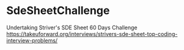 # SdeSheetChallenge
Undertaking Striver's SDE Sheet 60 Days Challenge
https://takeuforward.org/interviews/strivers-sde-sheet-top-coding-interview-problems/
